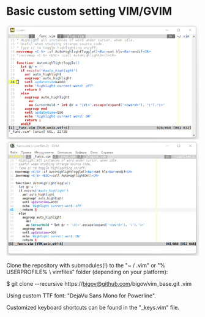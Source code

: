 # Basic custom setting VIM/GVIM

![Screenshot](assets/vim.png)
![Screenshot](assets/gvim.png)

Clone the repository with submodules(!) to the "~ / .vim" or "% USERPROFILE% \ vimfiles" folder (depending on your platform):

$ git clone --recursive https://bigov@github.com/bigov/vim_base.git .vim

Using custom TTF font: "DejaVu Sans Mono for Powerline".

Customized keyboard shortcuts can be found in the "_keys.vim" file.

